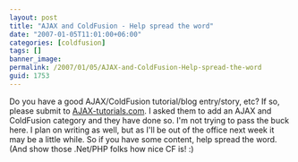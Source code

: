```yaml
---
layout: post
title: "AJAX and ColdFusion - Help spread the word"
date: "2007-01-05T11:01:00+06:00"
categories: [coldfusion]
tags: []
banner_image: 
permalink: /2007/01/05/AJAX-and-ColdFusion-Help-spread-the-word
guid: 1753
---
```


Do you have a good AJAX/ColdFusion tutorial/blog entry/story, etc? If so, please submit to <a href="http://www.ajax-tutorials.com/tutorial-list/">AJAX-tutorials.com</a>. I asked them to add an AJAX and ColdFusion category and they have done so. I'm not trying to pass the buck here. I plan on writing as well, but as I'll be out of the office next week it may be a little while. So if you have some content, help spread the word. (And show those .Net/PHP folks how nice CF is! :)